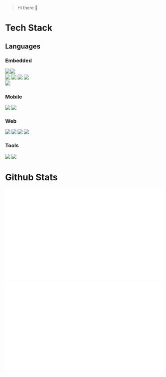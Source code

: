 > Hi there 👋

# Tech Stack

## Languages

### Embedded

<img src="https://img.shields.io/badge/cplusplus-00599C?logo=cplusplus&logoColor=white"><img src="https://img.shields.io/badge/python-3776AB?logo=python&logoColor=white">  
<img src="https://img.shields.io/badge/raspberrypi-A22846?logo=raspberrypi&logoColor=white">
<img src="https://img.shields.io/badge/stmicroelectronics-03234B?logo=stmicroelectronics&logoColor=white">
<img src="https://img.shields.io/badge/espressif-E7352C?logo=espressif&logoColor=white">
<img src="https://img.shields.io/badge/arduino-00878F?logo=arduino&logoColor=white">  
<img src="https://img.shields.io/badge/qt-41CD52?logo=qt&logoColor=white">

### Mobile

<img src="https://img.shields.io/badge/kotlin-7F52FF?logo=kotlin&logoColor=white">
<img src="https://img.shields.io/badge/swift-F05138?logo=swift&logoColor=white">

### Web

<img src="https://img.shields.io/badge/html5-E34F26?logo=html5&logoColor=white">
<img src="https://img.shields.io/badge/javascript-F7DF1E?logo=javascript&logoColor=white">
<img src="https://img.shields.io/badge/react-61DAFB?logo=react&logoColor=white">
<img src="https://img.shields.io/badge/typescript-3178C6?logo=typescript&logoColor=white">

### Tools

<img src="https://img.shields.io/badge/jira-0052CC?logo=jira&logoColor=white">
<img src="https://img.shields.io/badge/figma-F24E1E?logo=figma&logoColor=white">

# Github Stats


![](https://raw.githubusercontent.com/dhkim6956/github-stats/master/generated/overview.svg#gh-light-mode-only)
![](https://raw.githubusercontent.com/dhkim6956/github-stats/master/generated/languages.svg#gh-light-mode-only)



<!--
**dhkim6956/dhkim6956** is a ✨ _special_ ✨ repository because its `README.md` (this file) appears on your GitHub profile.

Here are some ideas to get you started:

- 🔭 I’m currently working on ...
- 🌱 I’m currently learning ...
- 👯 I’m looking to collaborate on ...
- 🤔 I’m looking for help with ...
- 💬 Ask me about ...
- 📫 How to reach me: ...
- 😄 Pronouns: ...
- ⚡ Fun fact: ...
-->
